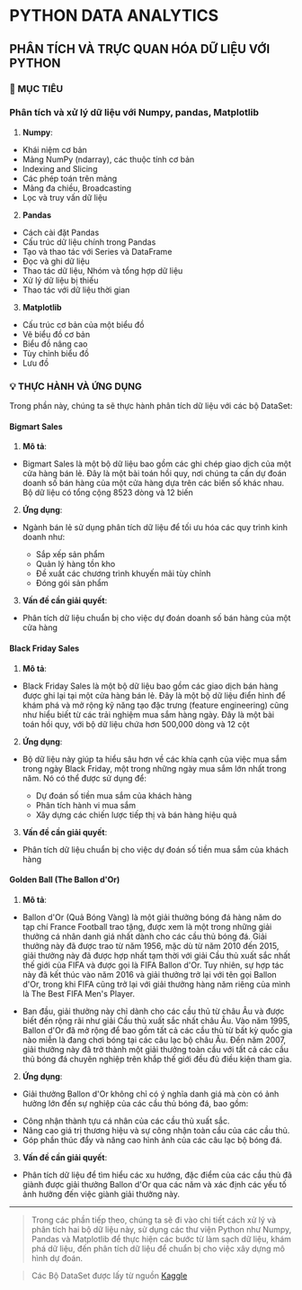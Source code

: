 # PYTHON DATA ANALYTICS

## PHÂN TÍCH VÀ TRỰC QUAN HÓA DỮ LIỆU VỚI PYTHON

### 📌 MỤC TIÊU

### Phân tích và xử lý dữ liệu với Numpy, pandas, Matplotlib

1. **Numpy**:

- Khái niệm cơ bản
- Mảng NumPy (ndarray), các thuộc tính cơ bản
- Indexing and Slicing
- Các phép toán trên mảng
- Mảng đa chiều, Broadcasting
- Lọc và truy vấn dữ liệu

2. **Pandas**

- Cách cài đặt Pandas
- Cấu trúc dữ liệu chính trong Pandas
- Tạo và thao tác với Series và DataFrame
- Đọc và ghi dữ liệu
- Thao tác dữ liệu, Nhóm và tổng hợp dữ liệu
- Xử lý dữ liệu bị thiếu
- Thao tác với dữ liệu thời gian

3. **Matplotlib**

- Cấu trúc cơ bản của một biểu đồ
- Vẽ biểu đồ cơ bản
- Biểu đồ nâng cao
- Tùy chỉnh biểu đồ
- Lưu đồ

### 💡 THỰC HÀNH VÀ ỨNG DỤNG

Trong phần này, chúng ta sẽ thực hành phân tích dữ liệu với các bộ DataSet:

#### **Bigmart Sales**

1. **Mô tả**:

- Bigmart Sales là một bộ dữ liệu bao gồm các ghi chép giao dịch của một cửa hàng bán lẻ. Đây là một bài toán hồi quy, nơi chúng ta cần dự đoán doanh số bán hàng của một cửa hàng dựa trên các biến số khác nhau. Bộ dữ liệu có tổng cộng 8523 dòng và 12 biến

2. **Ứng dụng**:

- Ngành bán lẻ sử dụng phân tích dữ liệu để tối ưu hóa các quy trình kinh doanh như:

  - Sắp xếp sản phẩm
  - Quản lý hàng tồn kho
  - Đề xuất các chương trình khuyến mãi tùy chỉnh
  - Đóng gói sản phẩm

3. **Vấn đề cần giải quyết**:

- Phân tích dữ liệu chuẩn bị cho việc dự đoán doanh số bán hàng của một cửa hàng

#### **Black Friday Sales**

1. **Mô tả**:

- Black Friday Sales là một bộ dữ liệu bao gồm các giao dịch bán hàng được ghi lại tại một cửa hàng bán lẻ. Đây là một bộ dữ liệu điển hình để khám phá và mở rộng kỹ năng tạo đặc trưng (feature engineering) cũng như hiểu biết từ các trải nghiệm mua sắm hàng ngày. Đây là một bài toán hồi quy, với bộ dữ liệu chứa hơn 500,000 dòng và 12 cột

2. **Ứng dụng**:

- Bộ dữ liệu này giúp ta hiểu sâu hơn về các khía cạnh của việc mua sắm trong ngày Black Friday, một trong những ngày mua sắm lớn nhất trong năm. Nó có thể được sử dụng để:

  - Dự đoán số tiền mua sắm của khách hàng
  - Phân tích hành vi mua sắm
  - Xây dựng các chiến lược tiếp thị và bán hàng hiệu quả

3. **Vấn đề cần giải quyết**:

- Phân tích dữ liệu chuẩn bị cho việc dự đoán số tiền mua sắm của khách hàng

#### **Golden Ball (The Ballon d'Or)**

1. **Mô tả**:

- Ballon d'Or (Quả Bóng Vàng) là một giải thưởng bóng đá hàng năm do tạp chí France Football trao tặng, được xem là một trong những giải thưởng cá nhân danh giá nhất dành cho các cầu thủ bóng đá. Giải thưởng này đã được trao từ năm 1956, mặc dù từ năm 2010 đến 2015, giải thưởng này đã được hợp nhất tạm thời với giải Cầu thủ xuất sắc nhất thế giới của FIFA và được gọi là FIFA Ballon d'Or. Tuy nhiên, sự hợp tác này đã kết thúc vào năm 2016 và giải thưởng trở lại với tên gọi Ballon d'Or, trong khi FIFA cũng trở lại với giải thưởng hàng năm riêng của mình là The Best FIFA Men's Player.

- Ban đầu, giải thưởng này chỉ dành cho các cầu thủ từ châu Âu và được biết đến rộng rãi như giải Cầu thủ xuất sắc nhất châu Âu. Vào năm 1995, Ballon d'Or đã mở rộng để bao gồm tất cả các cầu thủ từ bất kỳ quốc gia nào miễn là đang chơi bóng tại các câu lạc bộ châu Âu. Đến năm 2007, giải thưởng này đã trở thành một giải thưởng toàn cầu với tất cả các cầu thủ bóng đá chuyên nghiệp trên khắp thế giới đều đủ điều kiện tham gia.

2. **Ứng dụng**:

- Giải thưởng Ballon d'Or không chỉ có ý nghĩa danh giá mà còn có ảnh hưởng lớn đến sự nghiệp của các cầu thủ bóng đá, bao gồm:

* Công nhận thành tựu cá nhân của các cầu thủ xuất sắc.
* Nâng cao giá trị thương hiệu và sự công nhận toàn cầu của các cầu thủ.
* Góp phần thúc đẩy và nâng cao hình ảnh của các câu lạc bộ bóng đá.

3. **Vấn đề cần giải quyết**:

- Phân tích dữ liệu để tìm hiểu các xu hướng, đặc điểm của các cầu thủ đã giành được giải thưởng Ballon d'Or qua các năm và xác định các yếu tố ảnh hưởng đến việc giành giải thưởng này.

<hr>

> Trong các phần tiếp theo, chúng ta sẽ đi vào chi tiết cách xử lý và phân tích hai bộ dữ liệu này, sử dụng các thư viện Python như Numpy, Pandas và Matplotlib để thực hiện các bước từ làm sạch dữ liệu, khám phá dữ liệu, đến phân tích dữ liệu để chuẩn bị cho việc xây dựng mô hình dự đoán.

> Các Bộ DataSet được lấy từ nguồn [Kaggle](https://www.kaggle.com/datasets)
